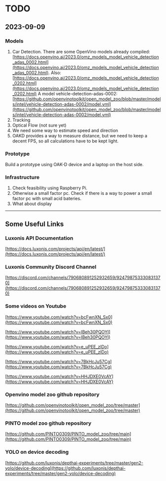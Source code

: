 # TODO

## 2023-09-09
### Models
1. Car Detection. There are some OpenVino models already compiled: [https://docs.openvino.ai/2023.0/omz_models_model_vehicle_detection_adas_0002.html](https://docs.openvino.ai/2023.0/omz_models_model_vehicle_detection_adas_0002.html). Also: [https://docs.openvino.ai/2023.0/omz_models_model_vehicle_detection_0202.html](https://docs.openvino.ai/2023.0/omz_models_model_vehicle_detection_0202.html)
A model vehicle-detection-adas-0002: [https://github.com/openvinotoolkit/open_model_zoo/blob/master/models/intel/vehicle-detection-adas-0002/model.yml](https://github.com/openvinotoolkit/open_model_zoo/blob/master/models/intel/vehicle-detection-adas-0002/model.yml)
2. Tracking
3. Optical Flow (not sure yet)
4. We need some way to estimate speed and direction
5. OAKD provides a way to measure distance, but we need to keep a decent FPS, so all calculations have to be kept light.

### Prototype
Build a prototype using OAK-D device and a laptop on the host side. 

### Infrastructure
1. Check feasibility using Raspberry Pi.
2. Otherwise a small factor pc. Check if there is a way to power a small factor pc with small acid bateries.
3. What about display


---
## Some Useful Links

### Luxonis API Documentation
[https://docs.luxonis.com/projects/api/en/latest/](https://docs.luxonis.com/projects/api/en/latest/)


### Luxonis Community Discord Channel
[https://discord.com/channels/790680891252932659/924798753330831370](https://discord.com/channels/790680891252932659/924798753330831370)

### Some videos on Youtube

[https://www.youtube.com/watch?v=bcFwnXN_Sx0](https://www.youtube.com/watch?v=bcFwnXN_Sx0)

[https://www.youtube.com/watch?v=IBeh30PQOYI](https://www.youtube.com/watch?v=IBeh30PQOYI)

[https://www.youtube.com/watch?v=e_uPEE_zlDo](https://www.youtube.com/watch?v=e_uPEE_zlDo)

[https://www.youtube.com/watch?v=7BkHcJu57Cg](https://www.youtube.com/watch?v=7BkHcJu57Cg)

[https://www.youtube.com/watch?v=HHJDXE0VcAY](https://www.youtube.com/watch?v=HHJDXE0VcAY)

### Openvino model zoo github repository
[https://github.com/openvinotoolkit/open_model_zoo/tree/master](https://github.com/openvinotoolkit/open_model_zoo/tree/master)

### PINTO model zoo github repository
[https://github.com/PINTO0309/PINTO_model_zoo/tree/main](https://github.com/PINTO0309/PINTO_model_zoo/tree/main)

### YOLO on device decoding
[https://github.com/luxonis/depthai-experiments/tree/master/gen2-yolo/device-decoding](https://github.com/luxonis/depthai-experiments/tree/master/gen2-yolo/device-decoding)
